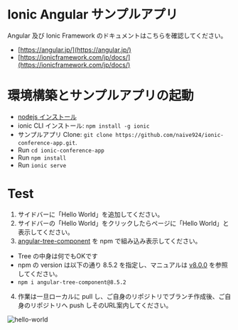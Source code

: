 # Ionic Angular サンプルアプリ

Angular 及び Ionic Framework のドキュメントはこちらを確認してください。 
* [https://angular.jp/](https://angular.jp/)
* [https://ionicframework.com/jp/docs/](https://ionicframework.com/jp/docs/)



# 環境構築とサンプルアプリの起動

* [nodejs インストール](https://nodejs.org/)
* ionic CLI インストール: `npm install -g ionic`
* サンプルアプリ Clone: `git clone https://github.com/naive924/ionic-conference-app.git`.
* Run `cd ionic-conference-app`
* Run `npm install`
* Run `ionic serve`


# Test
1. サイドバーに「Hello World」を追加してください。
2. サイドバーの「Hello World」をクリックしたらページに「Hello World」と表示してください。
3. [angular-tree-component](https://angular2-tree.readme.io/v8.0.0) を npm で組み込み表示してください。
  * Tree の中身は何でもOKです
  * npm の version は以下の通り 8.5.2 を指定し、マニュアルは [v8.0.0](https://angular2-tree.readme.io/v8.0.0) を参照してください。
  * `npm i angular-tree-component@8.5.2`

4. 作業は一旦ローカルに pull し、ご自身のリポジトリでブランチ作成後、ご自身のリポジトリへ push しそのURL案内してください。

![hello-world](/resources/screenshots/hello-world.png) 
